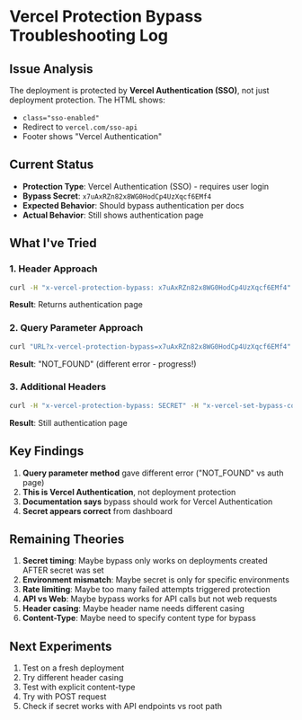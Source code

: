# Vercel Protection Bypass Troubleshooting Log

## Issue Analysis
The deployment is protected by **Vercel Authentication (SSO)**, not just deployment protection. The HTML shows:
- `class="sso-enabled"` 
- Redirect to `vercel.com/sso-api`
- Footer shows "Vercel Authentication"

## Current Status
- **Protection Type**: Vercel Authentication (SSO) - requires user login
- **Bypass Secret**: `x7uAxRZn82x8WG0HodCp4UzXqcf6EMf4`
- **Expected Behavior**: Should bypass authentication per docs
- **Actual Behavior**: Still shows authentication page

## What I've Tried

### 1. Header Approach
```bash
curl -H "x-vercel-protection-bypass: x7uAxRZn82x8WG0HodCp4UzXqcf6EMf4" URL
```
**Result**: Returns authentication page

### 2. Query Parameter Approach  
```bash
curl "URL?x-vercel-protection-bypass=x7uAxRZn82x8WG0HodCp4UzXqcf6EMf4"
```
**Result**: "NOT_FOUND" (different error - progress!)

### 3. Additional Headers
```bash
curl -H "x-vercel-protection-bypass: SECRET" -H "x-vercel-set-bypass-cookie: true" URL
```
**Result**: Still authentication page

## Key Findings

1. **Query parameter method** gave different error ("NOT_FOUND" vs auth page)
2. **This is Vercel Authentication**, not deployment protection
3. **Documentation says** bypass should work for Vercel Authentication
4. **Secret appears correct** from dashboard

## Remaining Theories

1. **Secret timing**: Maybe bypass only works on deployments created AFTER secret was set
2. **Environment mismatch**: Maybe secret is only for specific environments
3. **Rate limiting**: Maybe too many failed attempts triggered protection
4. **API vs Web**: Maybe bypass works for API calls but not web requests
5. **Header casing**: Maybe header name needs different casing
6. **Content-Type**: Maybe need to specify content type for bypass

## Next Experiments

1. Test on a fresh deployment
2. Try different header casing
3. Test with explicit content-type
4. Try with POST request
5. Check if secret works with API endpoints vs root path